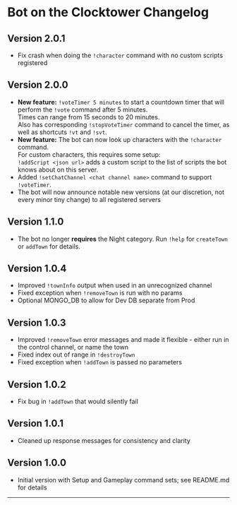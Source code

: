 # Bot on the Clocktower Changelog

## Version 2.0.1

* Fix crash when doing the `!character` command with no custom scripts registered

## Version 2.0.0

* **New feature:** `!voteTimer 5 minutes` to start a countdown timer that will perform the `!vote` command after 5 minutes.</br>Times can range from 15 seconds to 20 minutes.</br>Also has corresponding `!stopVoteTimer` command to cancel the timer, as well as shortcuts `!vt` and `!svt`.
* **New feature:** The bot can now look up characters with the `!character` command.</br>For custom characters, this requires some setup:</br>`!addScript <json url>` adds a custom script to the list of scripts the bot knows about on this server.
* Added `!setChatChannel <chat channel name>` command to support `!voteTimer`.
* The bot will now announce notable new versions (at our discretion, not every minor tiny change) to all registered servers

## Version 1.1.0

* The bot no longer **requires** the Night category. Run `!help` for `createTown` or `addTown` for details.

## Version 1.0.4

* Improved `!townInfo` output when used in an unrecognized channel
* Fixed exception when `!removeTown` is run with no params
* Optional MONGO_DB to allow for Dev DB separate from Prod

## Version 1.0.3

* Improved `!removeTown` error messages and made it flexible - either run in the control channel, or name the town
* Fixed index out of range in `!destroyTown`
* Fixed exception when `!addTown` is passed no parameters

## Version 1.0.2

* Fix bug in `!addTown` that would silently fail

## Version 1.0.1

* Cleaned up response messages for consistency and clarity

## Version 1.0.0

* Initial version with Setup and Gameplay command sets; see README.md for details

---
